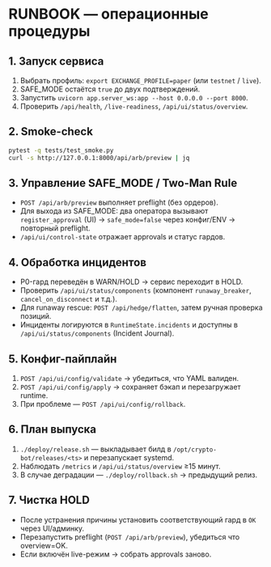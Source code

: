# RUNBOOK — операционные процедуры

## 1. Запуск сервиса
1. Выбрать профиль: `export EXCHANGE_PROFILE=paper` (или `testnet` / `live`).
2. SAFE_MODE остаётся `true` до двух подтверждений.
3. Запустить `uvicorn app.server_ws:app --host 0.0.0.0 --port 8000`.
4. Проверить `/api/health`, `/live-readiness`, `/api/ui/status/overview`.

## 2. Smoke-check
```bash
pytest -q tests/test_smoke.py
curl -s http://127.0.0.1:8000/api/arb/preview | jq
```

## 3. Управление SAFE_MODE / Two-Man Rule
- `POST /api/arb/preview` выполняет preflight (без ордеров).
- Для выхода из SAFE_MODE: два оператора вызывают `register_approval` (UI) → `safe_mode=false` через конфиг/ENV → повторный preflight.
- `/api/ui/control-state` отражает approvals и статус гардов.

## 4. Обработка инцидентов
- P0-гард переведён в WARN/HOLD → сервис переходит в HOLD.
- Проверить `/api/ui/status/components` (компонент `runaway_breaker`, `cancel_on_disconnect` и т.д.).
- Для runaway rescue: `POST /api/hedge/flatten`, затем ручная проверка позиций.
- Инциденты логируются в `RuntimeState.incidents` и доступны в `/api/ui/status/components` (Incident Journal).

## 5. Конфиг-пайплайн
1. `POST /api/ui/config/validate` → убедиться, что YAML валиден.
2. `POST /api/ui/config/apply` → сохраняет бэкап и перезагружает runtime.
3. При проблеме — `POST /api/ui/config/rollback`.

## 6. План выпуска
1. `./deploy/release.sh` — выкладывает билд в `/opt/crypto-bot/releases/<ts>` и перезапускает systemd.
2. Наблюдать `/metrics` и `/api/ui/status/overview` ≥15 минут.
3. В случае деградации — `./deploy/rollback.sh` → предыдущий релиз.

## 7. Чистка HOLD
- После устранения причины установить соответствующий гард в `OK` через UI/админку.
- Перезапустить preflight (`POST /api/arb/preview`), убедиться что overview=OK.
- Если включён live-режим → собрать approvals заново.

